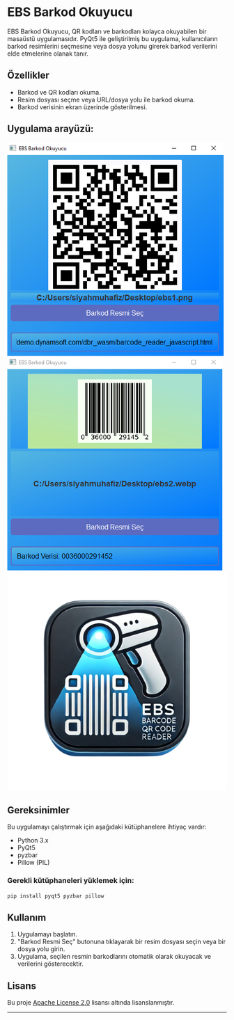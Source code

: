 
# EBS Barkod Okuyucu

EBS Barkod Okuyucu, QR kodları ve barkodları kolayca okuyabilen bir masaüstü uygulamasıdır. PyQt5 ile geliştirilmiş bu uygulama, kullanıcıların barkod resimlerini seçmesine veya dosya yolunu girerek barkod verilerini elde etmelerine olanak tanır.

## Özellikler

- Barkod ve QR kodları okuma.
- Resim dosyası seçme veya URL/dosya yolu ile barkod okuma.
- Barkod verisinin ekran üzerinde gösterilmesi.

## Uygulama arayüzü:

![EBS Barkod Okuyucu](ebs11.png)
![EBS Barkod Okuyucu](ebs12.png)
![EBS Barkod Okuyucu](ebs.png)

## Gereksinimler

Bu uygulamayı çalıştırmak için aşağıdaki kütüphanelere ihtiyaç vardır:

- Python 3.x
- PyQt5
- pyzbar
- Pillow (PIL)

### Gerekli kütüphaneleri yüklemek için:

```bash
pip install pyqt5 pyzbar pillow
```

## Kullanım

1. Uygulamayı başlatın.
2. "Barkod Resmi Seç" butonuna tıklayarak bir resim dosyası seçin veya bir dosya yolu girin.
3. Uygulama, seçilen resmin barkodlarını otomatik olarak okuyacak ve verilerini gösterecektir.

## Lisans

Bu proje [Apache License 2.0](http://www.apache.org/licenses/LICENSE-2.0) lisansı altında lisanslanmıştır.


---

